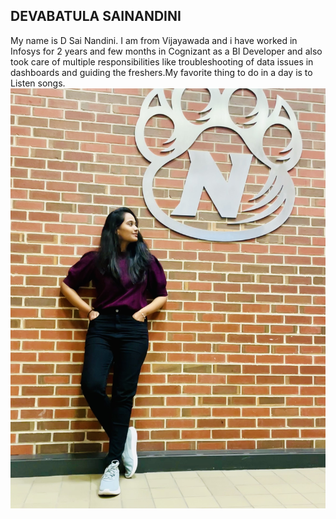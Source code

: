 ## DEVABATULA SAINANDINI ##
My name is D Sai Nandini. I am from Vijayawada and i have worked in Infosys for 2 years and few months in Cognizant as a BI Developer and also took care of multiple responsibilities like troubleshooting of data issues in dashboards and guiding the freshers.My favorite thing to do in a day is to Listen songs.
![This is my image for this repo](MyImage.jpg)






